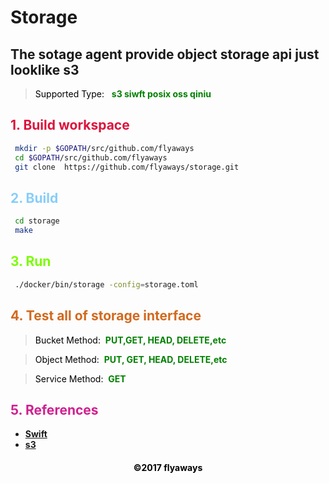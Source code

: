 # Storage
## The sotage agent provide object storage api just looklike s3
><font color="Black">Supported Type: </font>&nbsp;
 __<font color="Green">
 	s3
	siwft
	posix
	oss
        qiniu
    </font>__

## __<font color="Crimson">1. Build workspace</font>__

```sh
 mkdir -p $GOPATH/src/github.com/flyaways
 cd $GOPATH/src/github.com/flyaways
 git clone  https://github.com/flyaways/storage.git
```

## __<font color="LightSkyBlue">2. Build</font>__

```sh
 cd storage
 make
```

## __<font color="LawnGreen">3. Run</font>__

```sh
 ./docker/bin/storage -config=storage.toml
```

## __<font color="Chocolate">4. Test all of storage interface</font>__

><font color="Black">Bucket Method:</font>&nbsp;
 __<font color="Green">PUT,GET, HEAD, DELETE,etc</font>__

><font color="Black">Object Method:</font>&nbsp;
 __<font color="Green">PUT, GET, HEAD, DELETE,etc</font>__

><font color="Black">Service Method:</font>&nbsp;
 __<font color="Green">GET</font>__


## __<font color="VioletRed">5. References</font>__

* [__Swift__](http://developer.openstack.org/api-ref/object-storage/)
* [__s3__](http://docs.s3.com/docs/master/)

<font color="Black"><h4 align = "center">©2017 flyaways</h4></font>
